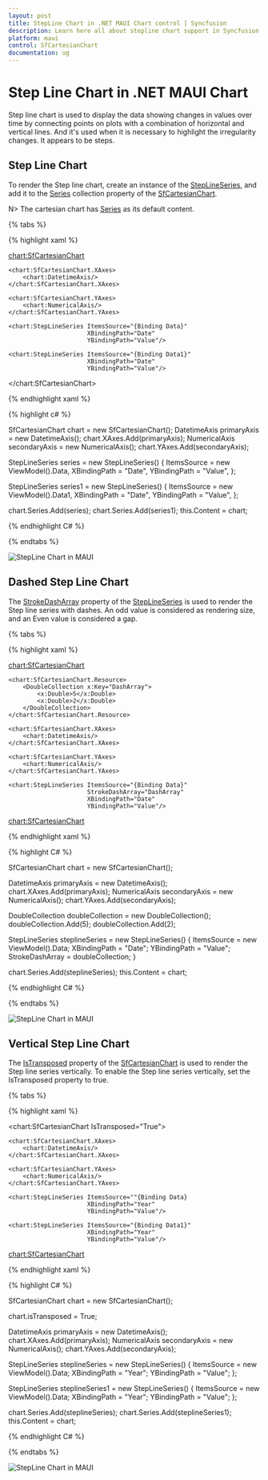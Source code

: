```yaml
---
layout: post
title: StepLine Chart in .NET MAUI Chart control | Syncfusion
description: Learn here all about stepline chart support in Syncfusion .NET MAUI Chart (SfCartesianChart) control.
platform: maui
control: SfCartesianChart
documentation: ug
---
```


# Step Line Chart in .NET MAUI Chart

Step line chart is used to display the data showing changes in values over time by connecting points on plots with a combination of horizontal and vertical lines. And it's used when it is necessary to highlight the irregularity changes. It appears to be steps.

## Step Line Chart

To render the Step line chart, create an instance of the [StepLineSeries](https://help.syncfusion.com/cr/maui/Syncfusion.Maui.Charts.StepLineSeries.html), and add it to the [Series](https://help.syncfusion.com/cr/maui/Syncfusion.Maui.Charts.SfCartesianChart.html#Syncfusion_Maui_Charts_SfCartesianChart_Series) collection property of the [SfCartesianChart](https://help.syncfusion.com/cr/maui/Syncfusion.Maui.Charts.SfCartesianChart.html?tabs=tabid-1).

N> The cartesian chart has [Series](https://help.syncfusion.com/cr/maui/Syncfusion.Maui.Charts.SfCartesianChart.html#Syncfusion_Maui_Charts_SfCartesianChart_Series) as its default content.

{% tabs %}

{% highlight xaml %}

<chart:SfCartesianChart>

    <chart:SfCartesianChart.XAxes>
        <chart:DatetimeAxis/>
    </chart:SfCartesianChart.XAxes>

    <chart:SfCartesianChart.YAxes>
        <chart:NumericalAxis/>
    </chart:SfCartesianChart.YAxes>   

    <chart:StepLineSeries ItemsSource="{Binding Data}"
                          XBindingPath="Date"
                          YBindingPath="Value"/>

    <chart:StepLineSeries ItemsSource="{Binding Data1}"
                          XBindingPath="Date"
                          YBindingPath="Value"/>

</chart:SfCartesianChart>

{% endhighlight xaml %}

{% highlight c# %}

SfCartesianChart chart = new SfCartesianChart();
DatetimeAxis primaryAxis = new DatetimeAxis();
chart.XAxes.Add(primaryAxis);
NumericalAxis secondaryAxis = new NumericalAxis();
chart.YAxes.Add(secondaryAxis);

StepLineSeries series = new StepLineSeries()
{
    ItemsSource = new ViewModel().Data,
    XBindingPath = "Date",
    YBindingPath = "Value",
};

StepLineSeries series1 = new StepLineSeries()
{
    ItemsSource = new ViewModel().Data1,
    XBindingPath = "Date",
    YBindingPath = "Value",
};

chart.Series.Add(series);
chart.Series.Add(series1);
this.Content = chart;

{% endhighlight C# %}

{% endtabs %}

![StepLine Chart in MAUI](Chart-types_images/StepLineChart.png)

## Dashed Step Line Chart

The [StrokeDashArray](https://help.syncfusion.com/cr/maui/Syncfusion.Maui.Charts.LineSeries.html#Syncfusion_Maui_Charts_LineSeries_StrokeDashArray) property of the [StepLineSeries](https://help.syncfusion.com/cr/maui/Syncfusion.Maui.Charts.StepLineSeries.html) is used to render the Step line series with dashes. An odd value is considered as rendering size, and an Even value is considered a gap.

{% tabs %}

{% highlight xaml %}

<chart:SfCartesianChart>

    <chart:SfCartesianChart.Resource>
        <DoubleCollection x:Key="DashArray">
            <x:Double>5</x:Double>
            <x:Double>2</x:Double>
        </DoubleCollection>
    </chart:SfCartesianChart.Resource>

    <chart:SfCartesianChart.XAxes>
        <chart:DatetimeAxis/>
    </chart:SfCartesianChart.XAxes>

    <chart:SfCartesianChart.YAxes>
        <chart:NumericalAxis/>
    </chart:SfCartesianChart.YAxes>   

    <chart:StepLineSeries ItemsSource="{Binding Data}"
                          StrokeDashArray="DashArray"
                          XBindingPath="Date"
                          YBindingPath="Value"/>

<chart:SfCartesianChart>

{% endhighlight xaml %}

{% highlight C# %}

SfCartesianChart chart = new SfCartesianChart();

DatetimeAxis primaryAxis = new DatetimeAxis();
chart.XAxes.Add(primaryAxis);
NumericalAxis secondaryAxis = new NumericalAxis();
chart.YAxes.Add(secondaryAxis);

DoubleCollection doubleCollection = new DoubleCollection();
doubleCollection.Add(5);
doubleCollection.Add(2);

StepLineSeries steplineSeries = new StepLineSeries()
{
    ItemsSource = new ViewModel().Data;
    XBindingPath = "Date";
    YBindingPath = "Value";
    StrokeDashArray = doubleCollection;
}

chart.Series.Add(steplineSeries);
this.Content = chart;

{% endhighlight C# %}

{% endtabs %}

![StepLine Chart in MAUI](Chart-types_images/DashedStepLine.png)

## Vertical Step Line Chart 

The [IsTransposed](https://help.syncfusion.com/cr/maui/Syncfusion.Maui.Charts.SfCartesianChart.html#Syncfusion_Maui_Charts_SfCartesianChart_IsTransposedProperty) property of the [SfCartesianChart](https://help.syncfusion.com/cr/maui/Syncfusion.Maui.Charts.SfCartesianChart.html?tabs=tabid-1) is used to render the Step line series vertically. To enable the Step line series vertically, set the IsTransposed property to true.

{% tabs %}

{% highlight xaml %}

<chart:SfCartesianChart IsTransposed="True">

    <chart:SfCartesianChart.XAxes>
        <chart:DatetimeAxis/>
    </chart:SfCartesianChart.XAxes>

    <chart:SfCartesianChart.YAxes>
        <chart:NumericalAxis/>
    </chart:SfCartesianChart.YAxes>   

    <chart:StepLineSeries ItemsSource=""{Binding Data}
                          XBindingPath="Year"
                          YBindingPath="Value"/>

    <chart:StepLineSeries ItemsSource="{Binding Data1}"
                          XBindingPath="Year"
                          YBindingPath="Value"/>

<chart:SfCartesianChart>

{% endhighlight xaml %}

{% highlight C# %}

SfCartesianChart chart = new SfCartesianChart();

chart.isTransposed = True;

DatetimeAxis primaryAxis = new DatetimeAxis();
chart.XAxes.Add(primaryAxis);
NumericalAxis secondaryAxis = new NumericalAxis();
chart.YAxes.Add(secondaryAxis);

StepLineSeries steplineSeries = new StepLineSeries()
{
    ItemsSource = new ViewModel().Data;
    XBindingPath = "Year";
    YBindingPath = "Value";
};

StepLineSeries steplineSeries1 = new StepLineSeries()
{
    ItemsSource = new ViewModel().Data;
    XBindingPath = "Year";
    YBindingPath = "Value";
};

chart.Series.Add(steplineSeries);
chart.Series.Add(steplineSeries1);
this.Content = chart;

{% endhighlight C# %}

{% endtabs %}

![StepLine Chart in MAUI](Chart-types_images/VerticalStepLine.png)